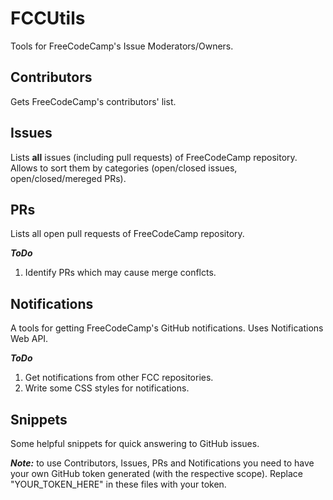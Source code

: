 # FCCUtils
Tools for FreeCodeCamp's Issue Moderators/Owners.

## Contributors
Gets FreeCodeCamp's contributors' list.

## Issues
Lists **all** issues (including pull requests) of FreeCodeCamp repository. Allows to sort them by categories (open/closed issues, open/closed/mereged PRs).

## PRs
Lists all open pull requests of FreeCodeCamp repository.

***ToDo***

1. Identify PRs which may cause merge conflcts.

## Notifications
A tools for getting FreeCodeCamp's GitHub notifications. Uses Notifications Web API.

***ToDo***

1. Get notifications from other FCC repositories.
2. Write some CSS styles for notifications.

## Snippets
Some helpful snippets for quick answering to GitHub issues.

***Note:*** to use Contributors, Issues, PRs and Notifications you need to have your own GitHub token generated (with the respective scope). Replace "YOUR_TOKEN_HERE" in these files with your token.